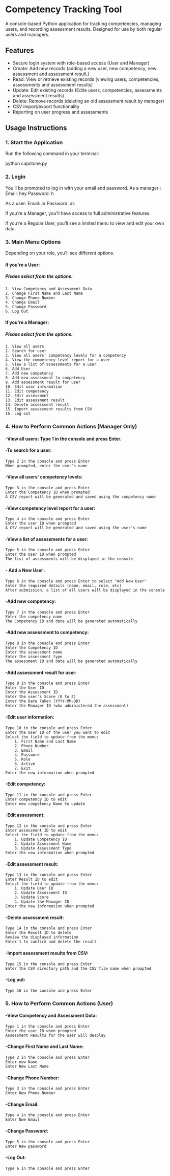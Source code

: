 # Competency Tracking Tool

A console-based Python application for tracking competencies, managing users, and recording assessment results. Designed for use by both regular users and managers.

## Features

- Secure login system with role-based access (User and Manager)
- Create: Add new records (adding a new user, new competency, new assessment and assessment result.)
- Read: View or retrieve existing records (viewing users, competencies, assessments and assessment results)
- Update: Edit existing records (Edite users, competencies, assessments and assessment results)
- Delete: Remove records (deleting an old assessment result by manager)
- CSV import/export functionality
- Reporting on user progress and assessments

## Usage Instructions

### 1. Start the Application

Run the following command in your terminal:

python capstone.py

### 2. Login

You’ll be prompted to log in with your email and password.
As a manager : 
Email: hey
Password: h

As a user:
Email: ar
Password: as

If you’re a Manager, you’ll have access to full administrative features.

If you’re a Regular User, you’ll see a limited menu to view and edit your own data.

### 3. Main Menu Options
Depending on your role, you'll see different options.

#### If you're a User:
##### Please select from the options:
    1. View Competency and Assessment Data
    2. Change First Name and Last Name
    3. Change Phone Number
    4. Change Email
    5. Change Password
    6. Log Out

#### If you're a Manager:
##### Please select from the options:
    1. View all users
    2. Search for user
    3. View all users' competency levels for a competency
    4. View the competency level report for a user
    5. View a list of assessments for a user
    6. Add User
    7. Add new competency
    8. Add new assessment to competency
    9. Add assessment result for user
    10. Edit user information
    11. Edit competency
    12. Edit assessment
    13. Edit assessment result
    14. Delete assessment result
    15. Import assessment results from CSV
    16. Log out

### 4. How to Perform Common Actions (Manager Only)
#### -View all users: Type 1 in the console and press Enter. 
#### -To search for a user:
    Type 2 in the console and press Enter
    When prompted, enter the user's name 
#### -View all users' competency levels:
    Type 3 in the console and press Enter
    Enter the Competency ID when prompted
    A CSV report will be generated and saved using the competency name
#### -View competency level report for a user:
    Type 4 in the console and press Enter
    Enter the user ID when prompted
    A CSV report will be generated and saved using the user's name
#### -View a list of assessments for a user:
    Type 5 in the console and press Enter
    Enter the User ID when prompted
    The list of assessments will be displayed in the console
#### - Add a New User :
    Type 6 in the console and press Enter to select "Add New User"
    Enter the required details (name, email, role, etc)    
    After submission, a list of all users will be displayed in the console
#### -Add new competency:
    Type 7 in the console and press Enter
    Enter the competency name 
    The Competency ID and date will be generated automatically
#### -Add new assessment to competency:
    Type 8 in the console and press Enter
    Enter the Competency ID
    Enter the assessment name
    Enter the assessment type  
    The assessment ID and date will be generated automatically
#### -Add assessment result for user:
    Type 9 in the console and press Enter
    Enter the User ID
    Enter the Assessment ID
    Enter the user's Score (0 to 4)
    Enter the Date Taken (YYYY-MM-DD)
    Enter the Manager ID (who administered the assessment)
#### -Edit user information:
    Type 10 in the console and press Enter
    Enter the User ID of the user you want to edit
    Select the field to update from the menu:
        1. First Name and Last Name
        2. Phone Number
        3. Email
        4. Password
        5. Role
        6. Active
        7. Exit
    Enter the new information when prompted
#### -Edit competency:
    Type 11 in the console and press Enter
    Enter competency ID to edit
    Enter new competency Name to update
#### -Edit assessment:
    Type 12 in the console and press Enter
    Enter assessment ID to edit
    Select the field to update from the menu:    
        1. Update Competency ID
        2. Update Assessment Name
        3. Update Assessment Type
    Enter the new information when prompted
#### -Edit assessment result:
    Type 13 in the console and press Enter
    Enter Result ID to edit
    Select the field to update from the menu:
        1. Update User ID
        2. Update Assessment ID
        3. Update Score
        4. Update the Manager ID
    Enter the new information when prompted
#### -Delete assessment result:
    Type 14 in the console and press Enter
    Enter the Result ID to delete
    Review the displayed information
    Enter 1 to confirm and delete the result
#### -Import assessment results from CSV:
    Type 15 in the console and press Enter
    Enter the CSV directory path and the CSV file name when prompted
#### -Log out:
    Type 16 in the console and press Enter

### 5. How to Perform Common Actions (User)
#### -View Competency and Assessment Data:
    Type 1 in the console and press Enter
    Enter the user ID when prompted
    Assessment Results for the user will desplay
#### -Change First Name and Last Name:
    Type 2 in the console and press Enter
    Enter new Name
    Enter New Last Name
#### -Change Phone Number:
    Type 3 in the console and press Enter
    Enter New Phone Number
#### -Change Email:
    Type 4 in the console and press Enter
    Enter Nwe Email
#### -Change Password:
    Type 5 in the console and press Enter
    Enter New password
#### -Log Out:
    Type 6 in the console and press Enter



